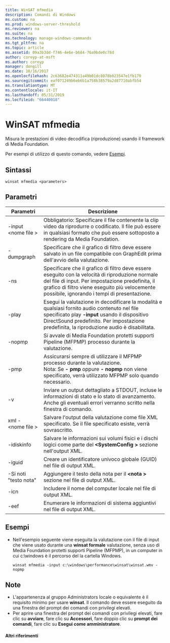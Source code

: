 ```yaml
---
title: WinSAT mfmedia
description: Comandi di Windows
ms.custom: na
ms.prod: windows-server-threshold
ms.reviewer: na
ms.suite: na
ms.technology: manage-windows-commands
ms.tgt_pltfrm: na
ms.topic: article
ms.assetid: 09a3b3dd-f746-4e6e-b684-76a9bde0c78d
author: coreyp-at-msft
ms.author: coreyp
manager: dongill
ms.date: 10/16/2017
ms.openlocfilehash: 2c63682e474311a49b01dc8078b023547e1fb170
ms.sourcegitcommit: eaf071249b6eb6b1a758b38579a2d87710abfb54
ms.translationtype: MT
ms.contentlocale: it-IT
ms.lasthandoff: 05/31/2019
ms.locfileid: "66440018"
---
```

# <a name="winsat-mfmedia"></a>WinSAT mfmedia



Misura le prestazioni di video decodifica (riproduzione) usando il framework di Media Foundation.

Per esempi di utilizzo di questo comando, vedere [Esempi](#BKMK_examples).

## <a name="syntax"></a>Sintassi

```
winsat mfmedia <parameters>
```

## <a name="parameters"></a>Parametri

|Parametri|Descrizione|
|----------|-----------|
|-input \<nome file >|Obbligatorio: Specificare il file contenente la clip video da riprodurre o codificato. Il file può essere in qualsiasi formato che può essere sottoposto a rendering da Media Foundation.|
|-dumpgraph|Specificare che il grafico di filtro deve essere salvato in un file compatibile con GraphEdit prima dell'avvio della valutazione.|
|-ns|Specificare che il grafico di filtro deve essere eseguito con la velocità di riproduzione normale del file di input. Per impostazione predefinita, il grafico di filtro viene eseguito più velocemente possibile, ignorando i tempi di presentazione.|
|-play|Esegui la valutazione in decodificare la modalità e qualsiasi fornito audio contenuto nel file specificato play **-input** usando il dispositivo DirectSound predefinito. Per impostazione predefinita, la riproduzione audio è disabilitata.|
|-nopmp|Si avvale di Media Foundation protetti supporti Pipeline (MFPMP) processo durante la valutazione.|
|-pmp|Assicurarsi sempre di utilizzare il MFPMP processo durante la valutazione.</br>Nota: Se **- pmp** oppure **- nopmp** non viene specificato, verrà utilizzato MFPMP solo quando necessario.|
|-v|Inviare un output dettagliato a STDOUT, incluse le informazioni di stato e lo stato di avanzamento. Anche gli eventuali errori verranno scritto nella finestra di comando.|
|xml - \<nome file >|Salvare l'output della valutazione come file XML specificato. Se il file specificato esiste, verrà sovrascritto.|
|-idiskinfo|Salvare le informazioni sui volumi fisici e i dischi logici come parte del  **\<SystemConfig >** sezione nell'output XML.|
|-iguid|Creare un identificatore univoco globale (GUID) nel file di output XML.|
|-Si noti "testo nota"|Aggiungere il testo della nota per il  **\<nota >** sezione nel file di output XML.|
|-icn|Includere il nome del computer locale nel file di output XML.|
|-eef|Enumerare le informazioni di sistema aggiuntivi nel file di output XML.|

## <a name="BKMK_examples"></a>Esempi

- Nell'esempio seguente viene eseguita la valutazione con il file di input che viene usato durante una **winsat formale** valutazione, senza uso di Media Foundation protetti supporti Pipeline (MFPMP), in un computer in cui c:\windows è il percorso del la cartella Windows.  
  ```
  winsat mfmedia -input c:\windows\performance\winsat\winsat.wmv -nopmp
  ```

## <a name="remarks"></a>Note

-   L'appartenenza al gruppo Administrators locale o equivalente è il requisito minimo per usare **winsat**. Il comando deve essere eseguito da una finestra del prompt dei comandi con privilegi elevati.
-   Per aprire una finestra del prompt dei comandi con privilegi elevati, fare clic su **avviare**, fare clic su **Accessori**, fare doppio clic su **prompt dei comandi**, fare clic su **Esegui come amministratore**.

#### <a name="additional-references"></a>Altri riferimenti

